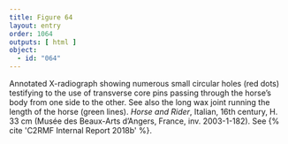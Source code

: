 ```yaml
---
title: Figure 64
layout: entry
order: 1064
outputs: [ html ]
object:
  - id: "064"
---
```


Annotated X-radiograph showing numerous small circular holes (red dots) testifying to the use of transverse core pins passing through the horse’s body from one side to the other. See also the long wax joint running the length of the horse (green lines). *Horse and Rider*, Italian, 16th century, H. 33 cm (Musée des Beaux-Arts d’Angers, France, inv. 2003-1-182). See {% cite 'C2RMF Internal Report 2018b' %}.
